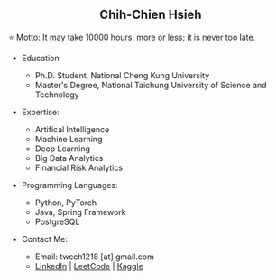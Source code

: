 <h2 align="center">Chih-Chien Hsieh</h2>

⭐ Motto: It may take 10000 hours, more or less; it is never too late.

- Education
  - Ph.D. Student, National Cheng Kung University
  - Master's Degree, National Taichung University of Science and Technology

- Expertise:
  - Artifical Intelligence
  - Machine Learning
  - Deep Learning
  - Big Data Analytics
  - Financial Risk Analytics

- Programming Languages:
  - Python, PyTorch
  - Java, Spring Framework
  - PostgreSQL

- Contact Me:
  - Email: twcch1218 [at] gmail.com
  - [LinkedIn](https://leetcode.com/u/twcch1218/) | [LeetCode](https://leetcode.com/u/twcch1218/) | [Kaggle](https://www.kaggle.com/twcch1218/)
